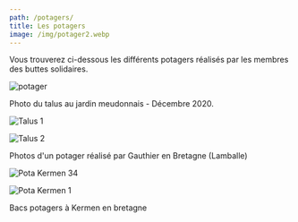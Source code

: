 ```yaml
---
path: /potagers/
title: Les potagers
image: /img/potager2.webp
---
```


Vous trouverez ci-dessous les différents potagers réalisés par les membres des buttes solidaires.

![potager](/img/potager.webp)

Photo du talus au jardin meudonnais - Décembre 2020.

![Talus 1](/img/130934817_407549747262666_6399146321865681588_n.jpg)

![Talus 2](/img/130891546_151426039657313_1623318123570004091_n.jpg)

Photos d'un potager réalisé par Gauthier en Bretagne (Lamballe)

![Pota Kermen 34](/img/pota-kermen-3.jpg)

![Pota Kermen 1](/img/pota-kermen-1.jpg)

Bacs potagers à Kermen en bretagne
